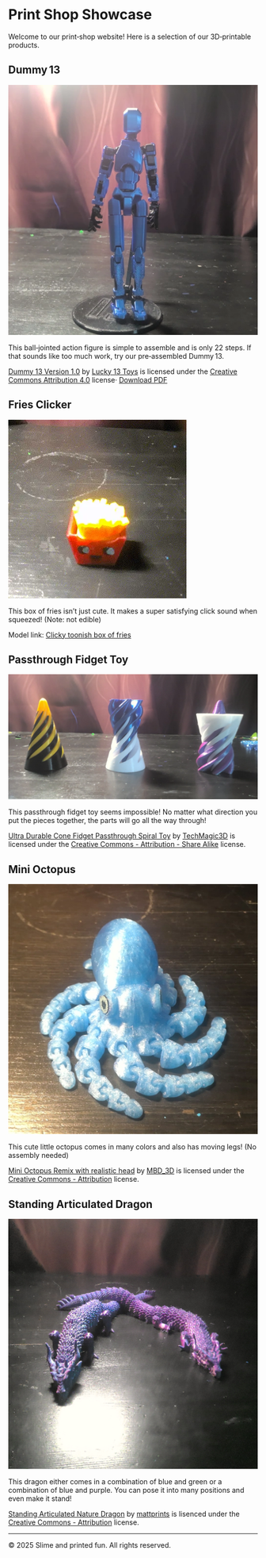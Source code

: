 # Print Shop Showcase

Welcome to our print‑shop website! Here is a selection of our 3D‑printable products.

## Dummy 13
![Dummy 13](assets/dummy_13.webp)

This ball‑jointed action figure is simple to assemble and is only 22 steps. If that sounds like too much work, try our pre‑assembled Dummy 13.

[Dummy 13 Version 1.0](https://www.printables.com/model/981111-dummy-13-version-10) by [Lucky 13 Toys](https://www.lucky13toys.com/) is licensed under the [Creative Commons Attribution 4.0](https://creativecommons.org/licenses/by/4.0/) license·
[Download PDF](assets/dummy-13-v1_0-assembly-guide.pdf)

## Fries Clicker
![Fries Clicker](assets/fries_clicker.webp)

This box of fries isn’t just cute. It makes a super satisfying click sound when squeezed! (Note: not edible)

Model link: [Clicky toonish box of fries](https://makerworld.com/en/models/1231254-clicky-toonish-box-of-fries-no-ams)

## Passthrough Fidget Toy
![Passthrough Fidget Toy](assets/passthrough.webp)

This passthrough fidget toy seems impossible! No matter what direction you put the pieces together, the parts will go all the way through!

[Ultra Durable Cone Fidget Passthrough Spiral Toy](https://www.thingiverse.com/thing:6944555)
by [TechMagic3D](https://www.thingiverse.com/TechMagic3D) is licensed under the [Creative Commons - Attribution - Share Alike](https://creativecommons.org/licenses/by-sa/3.0/) license.

## Mini Octopus
![Mini Octopus](assets/octopus.webp)

This cute little octopus comes in many colors and also has moving legs! (No assembly needed)

[Mini Octopus Remix with realistic head](https://www.thingiverse.com/thing:5355885)
by [MBD_3D](https://www.thingiverse.com/MBD_3D) is licensed under the [Creative Commons - Attribution](https://creativecommons.org/licenses/by/4.0/) license.

## Standing Articulated Dragon
![Standing Articulated Dragon](assets/dragons.webp)

This dragon either comes in a combination of blue and green or a combination of blue and purple. You can pose it into many positions and even make it stand!

[Standing Articulated Nature Dragon](https://makerworld.com/en/models/653852-standing-articulated-nature-dragon?from=search#profileId-580727)
by [mattprints](https://makerworld.com/en/@user_2646672671) is lisenced under the [Creative Commons - Attribution](https://creativecommons.org/licenses/by/4.0/) license.

---

© 2025 Slime and printed fun. All rights reserved.

